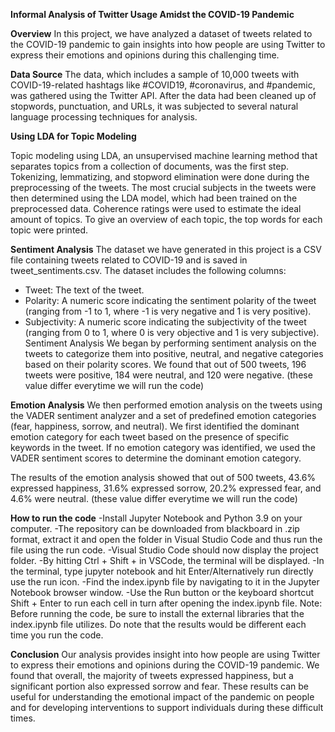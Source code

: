 **Informal Analysis of Twitter Usage Amidst the COVID-19 Pandemic**

**Overview**
In this project, we have analyzed a dataset of tweets related to the COVID-19 pandemic to gain insights into how people are using Twitter to express their emotions and opinions during this challenging time.

**Data Source**
The data, which includes a sample of 10,000 tweets with COVID-19-related hashtags like #COVID19, #coronavirus, and #pandemic, was gathered using the Twitter API. After the data had been cleaned up of stopwords, punctuation, and URLs, it was subjected to several natural language processing techniques for analysis.

**Using LDA for Topic Modeling**

Topic modeling using LDA, an unsupervised machine learning method that separates topics from a collection of documents, was the first step. Tokenizing, lemmatizing, and stopword elimination were done during the preprocessing of the tweets. The most crucial subjects in the tweets were then determined using the LDA model, which had been trained on the preprocessed data. Coherence ratings were used to estimate the ideal amount of topics. To give an overview of each topic, the top words for each topic were printed.

**Sentiment Analysis**
The dataset we have generated in this project is a CSV file containing tweets related to COVID-19 and is saved in tweet_sentiments.csv. The dataset includes the following columns:

- Tweet: The text of the tweet.
- Polarity: A numeric score indicating the sentiment polarity of the tweet (ranging from -1 to 1, where -1 is very negative and 1 is very positive).
- Subjectivity: A numeric score indicating the subjectivity of the tweet (ranging from 0 to 1, where 0 is very objective and 1 is very subjective).
Sentiment Analysis
We began by performing sentiment analysis on the tweets to categorize them into positive, neutral, and negative categories based on their polarity scores. We found that out of 500 tweets, 196 tweets were positive, 184 were neutral, and 120 were negative. (these value differ everytime we will run the code)

**Emotion Analysis**
We then performed emotion analysis on the tweets using the VADER sentiment analyzer and a set of predefined emotion categories (fear, happiness, sorrow, and neutral). We first identified the dominant emotion category for each tweet based on the presence of specific keywords in the tweet. If no emotion category was identified, we used the VADER sentiment scores to determine the dominant emotion category.

The results of the emotion analysis showed that out of 500 tweets, 43.6% expressed happiness, 31.6% expressed sorrow, 20.2% expressed fear, and 4.6% were neutral. (these value differ everytime we will run the code)

**How to run the code**
-Install Jupyter Notebook and Python 3.9 on your computer.
-The repository can be downloaded from blackboard in .zip format, extract it and open the folder in Visual Studio Code and thus run the file using the run code.
-Visual Studio Code should now display the project folder.
-By hitting Ctrl + Shift + in VSCode, the terminal will be displayed.
-In the terminal, type jupyter notebook and hit Enter/Alternatively run directly use the run icon.
-Find the index.ipynb file by navigating to it in the Jupyter Notebook browser window.
-Use the Run button or the keyboard shortcut Shift + Enter to run each cell in turn after opening the index.ipynb file.
Note: Before running the code, be sure to install the external libraries that the index.ipynb file utilizes. Do note that the results would be different each time you run the code.

**Conclusion**
Our analysis provides insight into how people are using Twitter to express their emotions and opinions during the COVID-19 pandemic. We found that overall, the majority of tweets expressed happiness, but a significant portion also expressed sorrow and fear. These results can be useful for understanding the emotional impact of the pandemic on people and for developing interventions to support individuals during these difficult times.
